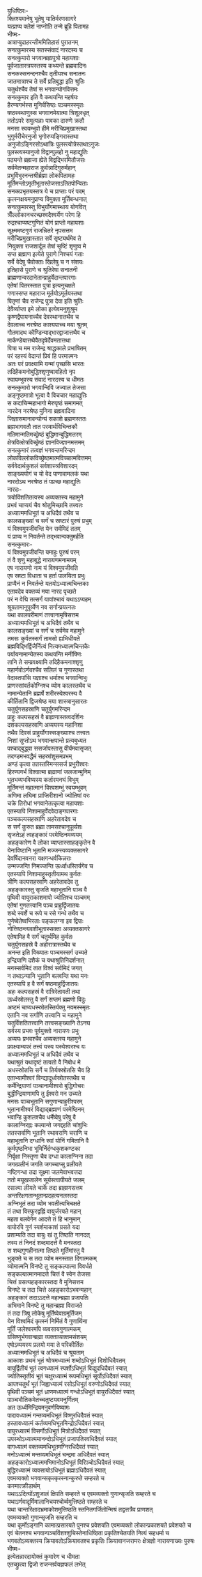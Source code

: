युधिष्ठिरः-  
क्लिश्यमानेषु भूतेषु यातिर्मरणसागरे  
यत्प्राप्य क्लेशं नाप्नोति तन्मे ब्रूहि पितामह  
भीष्मः-  
अत्राप्युदाहरन्तीममितिहासं पुरातनम्  
सनत्कुमारस्य सतस्संवादं नारदस्य च  
सनत्कुमारो भगवान्ब्रह्मपुत्रो महायशाः  
पूर्वजातास्त्रयस्तस्य कथ्यन्ते ब्रह्मवादिनः  
सनकस्सनन्दनश्चैव तृतीयश्च सनातनः  
जातमात्राश्च ते सर्वे प्रतिबुद्धा इति श्रुतिः  
चतुर्थश्चैव तेषां स भगवान्योगवित्तमः  
सनत्कुमार इति वै कथयन्ति महर्षयः  
हैरण्यगर्भस्स मुनिर्वसिष्ठः पञ्चमस्स्मृतः  
षष्ठस्स्थाणुस्स भगवानमेयात्मा त्रिशूलधृत्  
ततोऽपरे समुत्पन्नाः पावका दारुणे क्रतौ  
मनसा स्वयम्भुवो हीमे मरीचिप्रमुखास्तथा  
भुगुर्मरीचेरनुजो भृगोरप्यङ्गिरास्तथा  
अनुजोऽङ्गिरसोऽथात्रिः पुलस्त्योत्रेस्तथाऽनुजः  
पुलस्त्यस्यानुजो विद्वान्पुलहो नु महाद्युतिः  
पठ्यन्ते ब्रह्मजा ह्येते विद्वद्भिरमितौजसः  
सर्वमेतन्महाराज कुर्वन्नादिगुरुर्महान्  
प्रभुर्विभुरनन्तश्रीर्ब्रह्मा लोकपितामहः  
मूर्तिमन्तोऽमृतीभूतास्तेजसाऽतितपोन्विताः  
सनकप्रभृतयस्तत्र ये च प्राप्ताः परं पदम्  
कृत्स्नक्षयमनुप्राप्य विमुक्ता मूर्तिबन्धनात्  
सनत्कुमारस्तु विभुर्योगमास्थाय योगवित्  
त्रीँल्लोकानचरच्छश्वदैश्वर्येण परेण हि  
रुद्रश्चाप्यष्टगुणितं योगं प्राप्तो महायशाः  
सूक्ष्ममष्टगुणं राजन्नितरे नृपसत्तम  
मरीचिप्रमुखास्तात सर्वे सृष्ट्यर्थमेव ते  
नियुक्ता राजशार्दूल तेषां सृष्टिं शृणुष्व मे  
सप्त ब्रह्माण इत्येते पुराणे निश्चयं गताः  
सर्वे वेदेषु चैवोक्ताः खिलेषु च न संशयः  
इतिहासे पुराणे च श्रुतिरेषा सनातनी  
ब्राह्मणान्वरदानेतान्प्राहुर्वेदान्तपारगाः  
एतेषां पितरस्तात पुत्रा इत्यनुचक्षते  
गणास्सप्त महाराज मूर्तयोऽमूर्तयस्तथा  
पितृणां चैव राजेन्द्र पुत्रा देवा इति श्रुतिः  
देवैर्व्याप्ता इमे लोका इत्येवमनुशुश्रुम  
कृष्णद्वैपायनाच्चैव देवस्थानात्तथैव च  
देवलाच्च नरश्रेष्ठ काश्यपाच्च मया श्रुतम्  
गौतमादथ कौण्डिन्याद्भारद्वाजात्तथैव च  
मार्कण्डेयात्तथैवैतदृषेर्देवमतात्तथा  
पित्रा च मम राजेन्द्र श्राद्धकाले प्रभाषितम्  
परं रहस्यं वेदान्तं प्रियं हि परमात्मनः  
अतः परं प्रवक्ष्यामि यन्मां पृच्छसि भारतः  
तदिहैकमनोबुद्धिश्शृणुष्वावहितो नृप  
स्वायम्भुवस्य संवादं नारदस्य च धीमतः  
सनत्कुमारो भगवान्दिवि जज्वाल तेजसा  
अङ्गुष्ठमात्रो भूत्वा वै विचचार महाद्युतिः  
स कदाचिन्महाभागो मेरुपृष्ठं समागमत्  
नारदेन नरश्रेष्ठ मुनिना ब्रह्मवादिना  
जिज्ञासमानावन्योन्यं सकाशे ब्रह्मणस्ततः  
ब्रह्मभागवतौ तात परमार्थविचिन्तकौ  
मतिमान्मतिमच्छ्रेष्ठं बुद्धिमान्बुद्धिमत्तरम्  
क्षेत्रवित्क्षेत्रविच्छ्रेष्ठं ज्ञानविज्ज्ञानमत्तमम्  
सनत्कुमारं तत्वज्ञं भगवन्तमरिन्दम  
लोकविल्लोकविच्छ्रेष्ठमात्मविच्चात्मवित्तमम्  
सर्ववेदार्थकुशलं सर्वशास्त्रविशारदम्  
साङ्ख्ययोगं च यो वेद पाणावामलकं यथा  
नारदोऽथ नरश्रेष्ठ तं पप्रच्छ महाद्युतिः  
नारदः-  
त्रयोविंशतितत्वस्य अव्यक्तस्य महामुने  
प्रभवं चाप्ययं चैव श्रोतुमिच्छामि तत्त्वतः  
अध्यात्ममधिभूतं च अधिदैवं तथैव च  
कालसङ्ख्यां च सर्गं च स्रष्टारं पुरुषं प्रभुम्  
यं विश्वमुपजीवन्ति येन सर्वमिदं ततम्  
यं प्राप्य न निवर्तन्ते तद्भवान्वक्तुमर्हति  
सनत्कुमारः-  
यं विश्वमुपजीवन्ति यमाहुः पुरुषं परम्  
तं वै शृणु महाबुद्धे नारायणमनामयम्  
एष नारायणो नाम यं विश्वमुपजीवति  
एष स्रष्टा विधाता च हर्ता पालयिता प्रभुः  
प्राप्यैनं न निवर्तन्ते यतयोऽध्यात्मचिन्तकाः  
एतावदेव वक्तव्यं मया नारद पृच्छते  
परं न वेद्मि तत्सर्गं यावांश्चायं यथाऽऽप्यहम्  
श्रूयतामानुपूर्व्येण नव सर्गान्प्रयत्नतः  
यथा कालपरीमाणं तत्त्वानामृषिसत्तम  
अध्यात्ममधिभूतं च अधिदैवं तथैव च  
कालसङ्ख्यां च  सर्गं च  सर्वमेव महामुने  
तमसः कुर्वतस्सर्गं तामसो ह्यभिधीयते  
ब्रह्मविद्भिर्द्विजैर्नित्यं नित्यमध्यात्मचिन्तकैः  
पर्यायनामान्येतस्य कथयन्ति मनीषिणः  
तानि ते सम्प्रवक्ष्यामि तदिहैकमनाश्शृणु  
महार्णवोऽर्णवश्चैव सलिलं च गुणास्तथा  
वेदास्तपांसि यज्ञाश्च धर्माश्च भगवान्विभुः  
प्राणस्सांवर्तकोग्निश्च व्योम कालस्तथैव च  
नामान्येतानि ब्रह्मर्षे शरीरस्येश्वरस्य वै  
कीर्तितानि द्विजश्रेष्ठ मया शास्त्रानुसारतः  
चतुर्युगसहस्राणि चतुर्युगमरिन्दम  
प्राहुः कल्पसहस्रं वै ब्राह्मणास्तत्वदर्शिनः  
दशकल्पसहस्राणि अव्ययस्य महानिशा  
तथैव दिवसं प्राहुर्योगास्सङ्ख्याश्च तत्त्वतः  
निशां सुप्तोऽथ भगवान्क्षपान्ते प्रत्यबुध्यत  
पश्चाद्बुद्ध्वा ससर्जापस्तासु वीर्यमवासृजत्  
तदण्डमभवद्धैमं सहस्रांशुसमप्रभम्  
अण्डं कृत्वा ततस्तस्मिन्ससर्ज प्रभुरीश्वरः  
हिरण्यगर्भं विश्वात्मा ब्रह्माणां जलजान्मुनिम्  
भूतभव्यभविष्यस्य कर्तारमनघं विभुम्  
मूर्तिमन्तं महात्मानं विश्वशम्भुं स्वयम्भुवम्  
अणिमा लघिमा प्राप्तिरीशानो ज्योतिषां वरः  
चक्रे तिरोधां भगवानेतत्कृत्वा महायशाः  
एतस्यापि निशामाहुर्वेदवेदाङ्गपारगाः  
पञ्चकल्पसहस्राणि अहरेतावदेव च  
स सर्गं कुरुत ब्रह्मा तामसश्चानुपूर्व्यशः  
सृजतेऽहं त्वहङ्कारं परमेष्ठिनमव्ययम्  
अहङ्कारेण वै लोका व्याप्तास्साहङ्कृतेन वै  
येनाविष्टानि भूतानि मज्जन्त्यव्यक्तसागरे  
देवर्षिदानवनरा यक्षगन्धर्वकिन्नराः  
उन्मज्जन्ति निमज्जन्ति ऊर्ध्वाधस्तिर्यगेव च  
एतस्यापि निशामाहुस्तृतीयामथ कुर्वतः  
त्रीणि कल्पसहस्राणि अहरेतावदेव तु  
अहङ्कारस्तु सृजति महाभूतानि पञ्च वै  
पृथिवी वायुराकाशमापो ज्योतिश्च पञ्चमम्  
एतेषां गुणतत्त्वानि पञ्च प्राहुर्द्विजातयः  
शब्दे स्पर्शे च रूपे च रसे गन्धे तथैव च  
गुणेष्वेतेष्वभिरताः पङ्कलग्ना इव द्विपाः  
नोत्तिष्ठन्त्यवशीभूतास्सक्ता अव्यक्तसागरे  
एतेषामिह वै सर्गं चतुर्थमिह कुर्वतः  
चतुर्युगसहस्रे वै अहोरात्रास्तथैव च  
अनन्त इति विख्यातः पञ्चमस्सर्ग उच्यते  
इन्द्रियाणि दशैकं च यथाश्रुतिनिदर्शनात्  
मनस्सर्वमिदं तात विश्वं सर्वमिदं जगत्  
न तथाऽन्यानि भूतानि बलवन्ति यथा मनः  
एतस्यापि ह वै सर्गं षष्ठमाहुर्द्विजातयः  
अहः कल्पसहस्रं वै रात्रिरेतावती तथा  
ऊर्ध्वस्रोतस्तु वै सर्गं सप्तमं ब्रह्मणो विदुः  
अष्टमं चाप्यधस्स्रोतस्तिर्यक्तु नवमस्स्मृतः  
एतानि नव सर्गाणि तत्त्वानि च महामुने  
चतुर्विंशतितत्त्वानि तत्त्वसङ्ख्यानि तेऽनघ  
सर्वस्य प्रभवः पूर्वमुक्तो नारायणः प्रभुः  
अव्ययः प्रभवश्चैव अव्यक्तस्य महामुने  
प्रवक्ष्याम्यपरं तत्त्वं यस्य यस्येश्वरश्च यः  
अध्यात्ममधिभूतं च अधिदैवं तथैव च  
यथाश्रुतं यथादृष्टं तत्वतो वै निबोध मे  
अधस्स्रोतसि सर्गे च तिर्यक्स्रोतसि चैव हि  
एताभ्यामीश्वरं विन्द्यादूर्ध्वस्रोतस्तथैव च  
कर्मेन्द्रियाणां पञ्चानामीश्वरो बुद्धिगोचरः  
बुद्धीन्द्रियाणामपि तु ईश्वरो मन उच्यते  
मनसः पञ्चभूतानि सगुणान्याहुरीश्वरम्  
भूतानामीश्वरं विद्याद्ब्रह्माणं परमेष्ठिनम्  
भवान्हि कुशलश्चैव धर्मेष्वेषु परेषु वै  
कालाग्निरह्नः कल्पान्ते जगद्दहति चांशुभिः  
ततस्सर्वाणि भूतानि स्थावराणि चराणि च  
महाभूतानि दग्धानि स्वां योनिं गमितानि वै  
कूर्मपृष्ठनिभा भूमिर्निर्दग्धकुशकण्टका  
निर्वृक्षा निस्तृणा चैव दग्धा कालाग्निना तदा  
जगत्प्रलीनं जगति जगच्चाप्सु प्रलीयते  
नष्टिगन्धा तदा सूक्ष्मा जलमेवाभवत्तदा  
ततो मयूखजालेन सूर्यस्त्वापीयते जलम्  
रसात्मा लीयते चार्के तदा ब्राह्मणसत्तम  
अन्तरिक्षगतान्भूतान्प्रदहत्यनलस्तदा  
अग्निभूतं तदा व्योम भवतीत्यभिचक्षते  
तं तथा विस्फुरद्वह्निं वायुर्जरयते महान्  
महता बलवेगेन आदत्ते तं हि भानुमान्  
वायोरपि गुणं स्पर्शमाकाशं ग्रसते यदा  
प्रशाम्यति तदा वायुः खं तु तिष्ठति नानदत्  
तस्य तं निनदं शब्दमादत्ते वै मनस्तदा  
स शब्दगुणहीनात्मा तिष्ठते मूर्तिमांस्तु वै  
भुङ्क्ते च स तदा व्योम मनस्तात दिगात्मकम्  
व्योमात्मनि विनष्टे तु सङ्कल्पात्मा विवर्धते  
सङ्कल्पात्मानमादत्ते चित्तं वै स्वेन तेजसा  
चित्तं ग्रसत्यहङ्कारस्तदा वै मुनिसत्तम  
विनष्टे च तदा चित्ते अहङ्कारोऽभवन्महान्  
अहङ्कारं तदाऽऽदत्ते महान्ब्रह्मा प्रजापतिः  
अभिमाने विनष्टे तु महान्ब्रह्मा विराजते  
तं तदा त्रिषु लोकेषु मूर्तिष्वेवाग्रमूर्तिजम्  
येन विश्वमिदं कृत्स्नं निर्मितं वै गुणार्थिना  
मूर्तिं जलेश्वरमपि व्यवसायगुणात्मकम्  
ग्रसिष्णुर्भगवान्ब्रह्मा व्यक्ताव्यक्तमसंशयम्  
एषोऽव्ययस्य प्रलयो मया ते परिकीर्तितः  
अध्यात्ममधिभूतं च अधिदैवं च श्रूयताम्  
आकाशः प्रथमं भूतं श्रोत्रमध्यात्मं शब्दोऽधिभूतं दिशोधिदैवतम्  
वायुर्द्वितीयं भूतं त्वगध्यात्मं स्पर्शोऽधिभूतं विद्युदधिदैवतं स्यात्  
ज्योतिस्तृतीयं भूतं चक्षुरध्यात्मं रूपमधिभूतं सूर्योऽधिदैवतं स्यात्  
आपश्चतुर्थं भूतं जिह्वाध्यात्मं रसोऽधिभूतं वरुणोऽधिदैवतं स्यात्  
पृथिवी पञ्चमं भूतं ध्राणमध्यात्मं गन्धोऽधिभूतं वायुरधिदैवतं स्यात्  
पाञ्चभौतिकमेतच्चतुष्टयवमनुर्णितम्  
अत ऊर्ध्वमिन्द्रियमनुवर्णयिष्यामः  
पादावध्यात्मं गन्तव्यमधिभूतं विष्णुरधिदैवतं स्यात्  
हस्तावध्यात्मं कर्तव्यमधिभूतमिन्द्रोऽधिदैवतं स्यात्  
पायुरध्यात्मं विसर्गोऽधिभूतं मित्रोऽधिदैवतं स्यात्  
उपस्थोऽध्यात्ममानन्दोऽधिभूतं प्रजापतिरवधिदैवतं स्यात्  
वागध्यात्मं वक्तव्यमधिभूतमग्निरधिदैवतं स्यात्  
मनोऽध्यात्मं मन्तव्यमधिभूतं चन्द्रमा अधिदैवतं स्यात्  
अहङ्कारोऽध्यात्ममभिमानोऽधिभूतं विरिञ्चोऽधिदैवतं स्यात्  
बुद्धिरध्यात्मं व्यवसायोऽधिभूतं ब्रह्माऽधिदैवतं स्यात्  
एवमव्यक्तो भगवान्सकृत्कृत्स्नान्कुरुते सम्हरते च   
कस्मात्क्रीडार्थम्  
यथाऽऽदित्योंऽशुजालं क्षिपति सम्हरते च एवमव्यक्तो गुणान्सृजति सम्हरते च  
यथाऽर्णवादूर्मिमालानिचयश्चोर्व्वमुत्तिष्ठते सम्हरते च  
यथा चान्तरिक्षादभ्रमाकोशमुत्तिष्ठति स्तनितगर्जितोन्मिश्रं तद्वत्तत्रैव प्राणशत्  
एवमव्यक्तो गुणान्सृजति सम्हरति च  
यथा कूर्मोऽङ्गानि कामात्प्रसारयते पुनश्च प्रवेशयति एवमव्यक्तो लोकान्प्रकाशयते प्रवेशयते च  
एवं चेतनश्च भगवान्पञ्चविंशश्शुचिस्तेनाधिष्ठिता प्रकृतिश्चेतयति नित्यं सहधर्मा च   
भगवतोऽव्यक्तस्य क्रियावतोऽक्रियावतश्च प्रकृतिः क्रियावानजरामरः क्षेत्रज्ञो नारायणाख्यः पुरुषः  
भीष्मः-  
इत्येतन्नारदायोक्तं कुमारेण च धीमता  
एतच्छ्रुत्वा द्विजो राजन्सर्वयज्ञफलं लभेत्  
